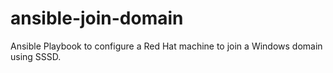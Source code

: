 # ansible-join-domain
Ansible Playbook to configure a Red Hat machine to join a Windows domain using SSSD.
